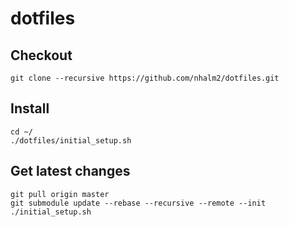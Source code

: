 # dotfiles

## Checkout

```
git clone --recursive https://github.com/nhalm2/dotfiles.git
```

## Install
```
cd ~/
./dotfiles/initial_setup.sh
```

## Get latest changes
```
git pull origin master
git submodule update --rebase --recursive --remote --init
./initial_setup.sh
```

